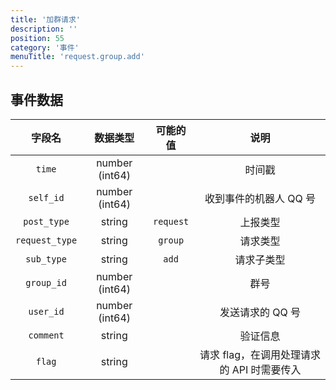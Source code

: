 ```yaml
---
title: '加群请求'
description: ''
position: 55
category: '事件'
menuTitle: 'request.group.add'
---
```


## 事件数据

| 字段名 | 数据类型 | 可能的值 | 说明 |
| :---: | :---: | :---: | :---: |
| `time` | number (int64) | | 时间戳 |
| `self_id` | number (int64) | | 收到事件的机器人 QQ 号 |
| `post_type` | string | `request` | 上报类型 |
| `request_type` | string | `group` | 请求类型 |
| `sub_type` | string | `add` | 请求子类型 |
| `group_id` | number (int64) | | 群号 |
| `user_id` | number (int64) | | 发送请求的 QQ 号 |
| `comment` | string | | 验证信息 |
| `flag` | string | | 请求 flag，在调用处理请求的 API 时需要传入 |

